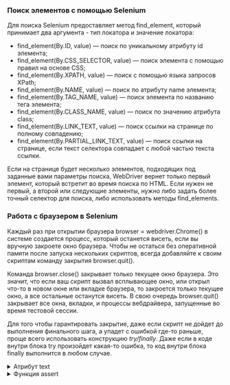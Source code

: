 ### Поиск элементов с помощью Selenium
   
Для поиска Selenium предоставляет метод find_element, который принимает два аргумента - тип локатора и значение локатора:  
+ find_element(By.ID, value) — поиск по уникальному атрибуту id элемента;
+ find_element(By.CSS_SELECTOR, value) — поиск элемента с помощью правил на основе CSS;
+ find_element(By.XPATH, value) — поиск с помощью языка запросов XPath;
+ find_element(By.NAME, value) — поиск по атрибуту name элемента;
+ find_element(By.TAG_NAME, value) — поиск элемента по названию тега элемента;
+ find_element(By.CLASS_NAME, value) — поиск по значению атрибута class;
+ find_element(By.LINK_TEXT, value) — поиск ссылки на странице по полному совпадению;
+ find_element(By.PARTIAL_LINK_TEXT, value) — поиск ссылки на странице, если текст селектора совпадает с любой частью текста ссылки.

Если на странице будет несколько элементов, подходящих под заданные вами параметры поиска, WebDriver вернет только первый элемент, который встретит во время поиска по HTML. Если нужен не первый, а второй или следующие элементы, нужно либо задать более точный селектор для поиска, либо использовать методы find_elements.  

### Работа с браузером в Selenium
Каждый раз при открытии браузера browser = webdriver.Chrome() в системе создается процесс, который останется висеть, если вы вручную закроете окно браузера. Чтобы не остаться без оперативной памяти после запуска нескольких скриптов, всегда добавляйте к своим скриптам команду закрытия browser.quit().  

Команда browser.close() закрывает только текущее окно браузера. Это значит, что если ваш скрипт вызвал всплывающее окно, или открыл что-то в новом окне или вкладке браузера, то закроется только текущее окно, а все остальные останутся висеть. В свою очередь browser.quit() закрывает все окна, вкладки, и процессы вебдрайвера, запущенные во время тестовой сессии.   

Для того чтобы гарантировать закрытие, даже если скрипт не дойдет до выполнения финального шага, а упадет с ошибкой где-то раньше, проще всего использовать конструкцию *try/finally*. Даже если в коде внутри блока try произойдет какая-то ошибка, то код внутри блока finally выполнится в любом случае.

<details>
<summary>Атрибут text</summary>  
  
> Возвращает текст, который находится между открывающим и закрывающим тегами элемента. Например, .text для данного элемента \<div class="message">У вас новое сообщение\</div> вернёт строку: "У вас новое сообщение".
</details>

<details>
<summary>Функция assert</summary>  
Для проверки ожидаемого результата используется инструкция **assert**, которая проверяет истинность утверждений: *assert True* не приводит к выводу дополнительных сообщений, а вот *assert False* вызовет исключение AssertionError. При вызове assert можно через запятую написать сообщение, которое будет выведено в случае ошибки проверки результата:
  
```
assert abs(-42) == -42, "Should be absolute value of a number"

Traceback (most recent call last):

  File "<stdin>", line 1, in <module>

AssertionError: Should be absolute value of a number
```
</details>
